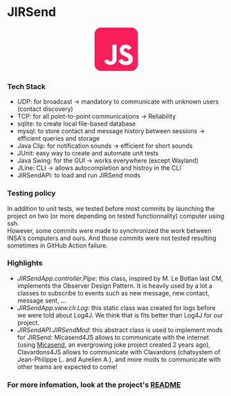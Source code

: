 # JIRSend
<div style="text-align:center">
<img src="JIRSendApp/assets/jirsend_logo.png" width="100"><br>
</div>

### Tech Stack

- UDP: for broadcast -> mandatory to communicate with unknown users (contact discovery)
- TCP: for all point-to-point communications -> Reliability
- sqlite: to create local file-based database
- mysql: to store contact and message history between sessions -> efficient queries and storage
- Java Clip: for notification sounds -> efficient for short sounds
- JUnit: easy way to create and automate unit tests
- Java Swing:  for the GUI -> works everywhere (except Wayland)
- JLine: CLI -> allows autocompletion and histroy in the CLI
- JIRSendAPI: to load and run JIRSend mods

### Testing policy

In addition to unit tests, we tested before most commits by launching the project on two (or more depending on tested functionnality) computer using ssh.\
However, some commits were made to synchronized the work between INSA's computers and ours. And those commits were not tested resulting sometimes in GitHub Action failure.

### Highlights

- *JIRSendApp.controller.Pipe*: this class, inspired by M. Le Botlan last CM, implements the Observer Design Pattern. It is heavily used by a lot a classes to subscribe to events such as new message, new contact, message sent, ...
- *JIRSendApp.view.cli.Log*: this static class was created for logs before we were told about Log4J. We think that is fits better than Log4J for our project.
- *JIRSendAPI.JIRSendMod*: this abstract class is used to implement mods for JIRSend: Micasend4JS allows to communicate with the internet (using [Micasend](https://micasend.magictintin.fr), an evergrowing joke project created 2 years ago), Clavardons4JS allows to communicate with Clavardons (chatsystem of Jean-Philippe L. and Aurelien A.), and more mods to communicate with other teams are expected to come!

### For more infomation, look at the project's [README](./README.md)
